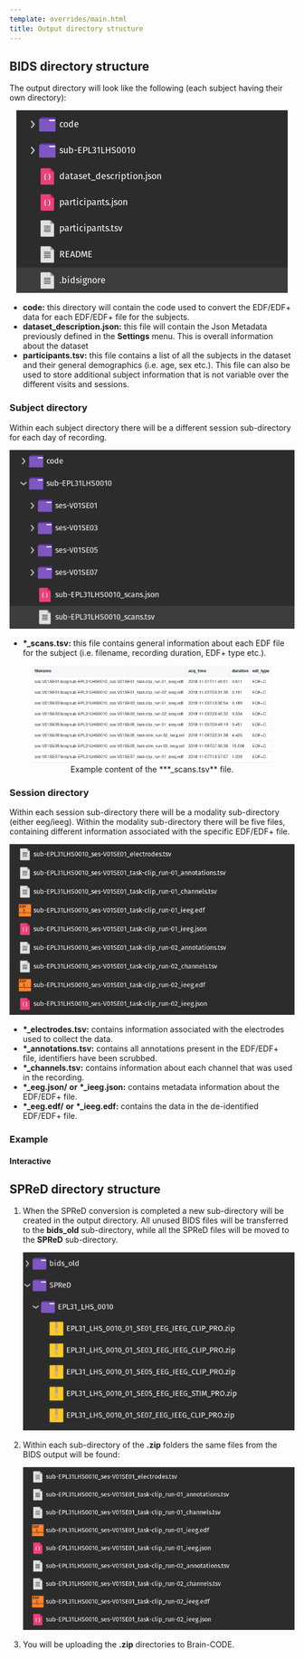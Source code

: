 ```yaml
---
template: overrides/main.html
title: Output directory structure
---
```


## BIDS directory structure

The output directory will look like the following (each subject having their own directory):

<center><img src="../img/dir_structure_01.png" alt="drawing"/></center>

* **code:** this directory will contain the code used to convert the EDF/EDF+ data for each EDF/EDF+ file for the subjects.
* **dataset_description.json:** this file will contain the Json Metadata previously defined in the **Settings** menu. This is overall information about the dataset
* **participants.tsv:** this file contains a list of all the subjects in the dataset and their general demographics (i.e. age, sex etc.). This file can also be used to store additional subject information that is not variable over the different visits and sessions. 

### Subject directory

Within each subject directory there will be a different session sub-directory for each day of recording.
  
<center><img src="../img/sub_dir_structure_01.png" alt="drawing"/></center>

* **\*_scans.tsv:** this file contains general information about each EDF file for the subject (i.e. filename, recording duration, EDF+ type etc.).

<center>
<figure>
  <img src="../img/scans_tsv.png" alt="drawing" />
  <figcaption>Example content of the ***_scans.tsv** file.</figcaption>
</figure>
</center>

### Session directory

Within each session sub-directory there will be a modality sub-directory (either eeg/ieeg). Within the modality sub-directory there will be five files, containing different information associated with the specific EDF/EDF+ file.

<center><img src="../img/ses_dir_structure_01.png" alt="drawing"/></center>

* **\*_electrodes.tsv:** contains information associated with the electrodes used to collect the data.
* **\*_annotations.tsv:** contains all annotations present in the EDF/EDF+ file, identifiers have been scrubbed.
* **\*_channels.tsv:** contains information about each channel that was used in the recording.
* **\*\_eeg.json/** **or** **\*\_ieeg.json:** contains metadata information about the EDF/EDF+ file.
* **\*\_eeg.edf/** **or** **\*\_ieeg.edf:** contains the data in the de-identified EDF/EDF+ file.

### Example

#### Interactive

<div id="tree"></div>
<script>
    $(document).ready(function() {
      $.ajax({
          url : "../../assets/bids_dir.json",
          dataType: "text",
          success : function (tree) {
              $('#tree').bstreeview({ data: tree });
          }
      });
});
</script>

## SPReD directory structure

1. When the SPReD conversion is completed a new sub-directory will be created in the output directory. All unused BIDS files will be transferred to the **bids_old** sub-directory, while all the SPReD files will be moved to the **SPReD** sub-directory.

    <center><img src="../img/bids_spred_03.png" alt="drawing"/></center>

2. Within each sub-directory of the **.zip** folders the same files from the BIDS output will be found:

    <center><img src="../img/ses_dir_structure_01.png" alt="drawing"/></center>

3. You will be uploading the **.zip** directories to Brain-CODE.

<br>
<br>
<br>
